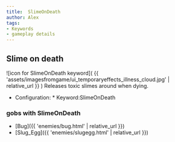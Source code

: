 ```yaml
---
title:  SlimeOnDeath
author: Alex
tags:
- Keywords
- gameplay details
---                               
```






## Slime on death
![icon for SlimeOnDeath keyword]( {{ 'assets/imagesfromgame/ui_temporaryeffects_illness_cloud.jpg' | relative_url }} )
Releases toxic slimes around when dying.
* Configuration: * Keyword:SlimeOnDeath
### gobs with SlimeOnDeath
- [Bug]({{ 'enemies/bug.html' | relative_url }})
- [Slug_Egg]({{ 'enemies/slugegg.html' | relative_url }})


